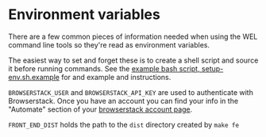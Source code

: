 # Environment variables

There are a few common pieces of information needed when using the WEL command line tools so they're read as environment variables.

The easiest way to set and forget these is to create a shell script and source it before running commands. See the [example bash script, setup-env.sh.example](../setup-env.sh.example) for and example and instructions.

`BROWSERSTACK_USER` and `BROWSERSTACK_API_KEY` are used to authenticate with Browserstack. Once you have an account you can find your info in the "Automate" section of your [browserstack account page](https://www.browserstack.com/accounts/settings).   

`FRONT_END_DIST` holds the path to the `dist` directory created by `make fe`

